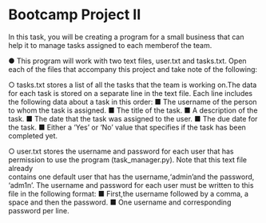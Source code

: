 # Bootcamp Project II

In this task, you will be creating a program for a small business that can help it to manage tasks assigned to each  memberof the team.

● This program will work with two text files, user.txt and tasks.txt. Open each of the files that accompany this project and take note of the following:

○ tasks.txt stores a list of all the tasks that the team is working on.The data for each task is stored on a separate line in the text file. Each line 
  includes the following data about a task in this order:
   ■ The username of the person to whom the task is assigned. 
   ■ The title of the task. 
   ■ A description of the task. 
   ■ The date that the task was assigned to the user.
   ■ The due date for the task.
   ■ Either a ‘Yes’ or ‘No’ value that specifies if the task has been completed yet.

○ user.txt stores the username and password for each user that has permission to use the program (task_manager.py). Note that this text file already      
  contains one default user that has the username,‘admin’and the password, ‘adm1n’. The username and password for each user must be written to this file 
  in the following format:
  ■ First,the username followed by a comma, a space and then the password.
  ■ One username and corresponding password per line.
